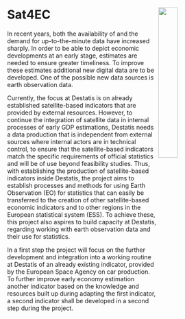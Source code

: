 # Sat4EC <img align="right" src="https://user-images.githubusercontent.com/130641822/231975777-437f63f2-8e35-45ae-8f0c-3c7d7e69b778.jpg" width="30%" >

In recent years, both the availability of and the demand for up-to-the-minute data have increased sharply. In order to be able to depict economic developments at an early stage, estimates are needed to ensure greater timeliness. To improve these estimates additional new
digital data are to be developed. One of the possible new data sources is earth observation data.

Currently, the focus at Destatis is on already established satellite-based indicators that are provided by external resources. However, to continue the integration of satellite data in internal processes of early GDP estimations, Destatis needs a data production that is independent from external sources where internal actors are in technical control, to ensure that the satellite-based indicators match the specific requirements of official statistics and will be of use beyond feasibility studies. Thus, with establishing the production of satellite-based indicators inside Destatis, the project aims to establish processes and methods for using Earth Observation (EO) for statistics that can easily be transferred to the creation of other satellite-based economic indicators and to other regions in the European statistical system (ESS). To achieve these, this project also aspires to build capacity at Destatis, regarding working with earth observation data and their use for statistics.

In a first step the project will focus on the further development and integration into a working routine at Destatis of an already existing indicator, provided by the European Space Agency on car production. To further improve early economy estimation another indicator based on the knowledge and resources built up during adapting the first indicator, a second indicator shall be developed in a second step during the project.
